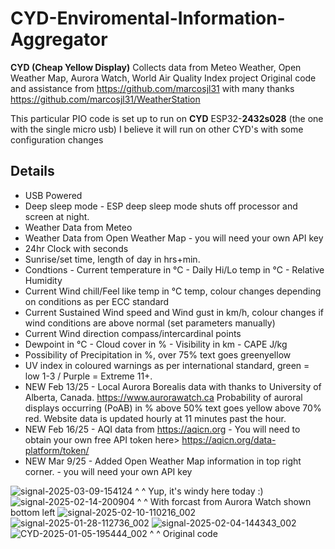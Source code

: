 
# CYD-Enviromental-Information-Aggregator
**CYD (Cheap Yellow Display)** 
Collects data from Meteo Weather, Open Weather Map, Aurora Watch, World Air Quality Index project
Original code and assistance from https://github.com/marcosjl31 with many thanks
https://github.com/marcosjl31/WeatherStation

This particular PIO code is set up to run on **CYD** ESP32-**2432s028** (the one with the single micro usb)
I believe it will run on other CYD's with some configuration  changes

## Details
- USB Powered
- Deep sleep mode - ESP deep sleep mode shuts off processor and screen at night.
- Weather Data from Meteo
- Weather Data from Open Weather Map - you will need your own API key
- 24hr Clock with seconds
- Sunrise/set time, length of day in hrs+min.
- Condtions - Current temperature in °C - Daily Hi/Lo temp in °C - Relative Humidity
- Current Wind chill/Feel like temp in °C temp, colour changes depending on conditions as per ECC standard
- Current Sustained Wind speed and Wind gust in km/h, colour changes if wind conditions are above normal (set parameters manually)
- Current Wind direction compass/intercardinal points
- Dewpoint in °C - Cloud cover in % - Visibility in km - CAPE J/kg
- Possibility of Precipitation in %, over 75% text goes greenyellow
- UV index in coloured warnings as per international standard, green = low 1-3 / Purple = Extreme 11+.
- NEW Feb 13/25 - Local Aurora Borealis data with thanks to University of Alberta, Canada.  https://www.aurorawatch.ca  Probability of auroral displays occurring (PoAB) in % above 50% text goes yellow above 70% red.  Website data is updated hourly at 11 minutes past the hour.
- NEW Feb 16/25 - AQI data from https://aqicn.org - You will need to obtain your own free API token here> https://aqicn.org/data-platform/token/
- NEW Mar 9/25 - Added Open Weather Map information in top right corner.  - you will need your own API key 


![signal-2025-03-09-154124](https://github.com/user-attachments/assets/9ca6cc61-ab27-4811-96f1-fe3ff406c281)
^ ^ Yup, it's windy here today :)
![signal-2025-02-14-200904](https://github.com/user-attachments/assets/cbea3f9b-5333-438d-86f3-41a7fc57fca8)
^ ^ With forcast from Aurora Watch shown bottom left
![signal-2025-02-10-110216_002](https://github.com/user-attachments/assets/9a12e640-1086-4056-9009-626a194f2bd7)
![signal-2025-01-28-112736_002](https://github.com/user-attachments/assets/a062e056-a35f-4237-b371-10a3463e1ece)
![signal-2025-02-04-144343_002](https://github.com/user-attachments/assets/457ea7ab-623a-4fe4-96aa-cf23f1578aa7)
![CYD-2025-01-05-195444_002](https://github.com/user-attachments/assets/53f8c39c-2bd0-4377-be2f-cc53f758b670)
^ ^ Original code




